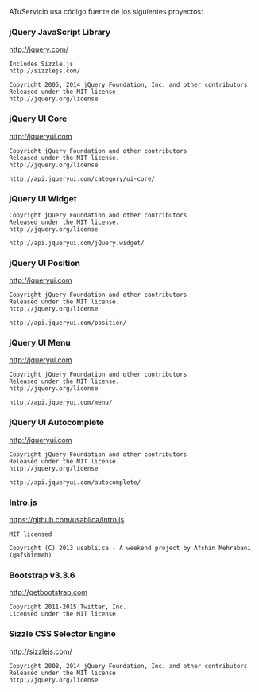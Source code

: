 ATuServicio usa código fuente de los siguientes proyectos:

### jQuery JavaScript Library
http://jquery.com/

```
Includes Sizzle.js
http://sizzlejs.com/

Copyright 2005, 2014 jQuery Foundation, Inc. and other contributors
Released under the MIT license
http://jquery.org/license
```

### jQuery UI Core
http://jqueryui.com

```
Copyright jQuery Foundation and other contributors
Released under the MIT license.
http://jquery.org/license

http://api.jqueryui.com/category/ui-core/
```

### jQuery UI Widget
```
Copyright jQuery Foundation and other contributors
Released under the MIT license.
http://jquery.org/license

http://api.jqueryui.com/jQuery.widget/
```

### jQuery UI Position
http://jqueryui.com

```
Copyright jQuery Foundation and other contributors
Released under the MIT license.
http://jquery.org/license

http://api.jqueryui.com/position/
```

### jQuery UI Menu
http://jqueryui.com

```
Copyright jQuery Foundation and other contributors
Released under the MIT license.
http://jquery.org/license

http://api.jqueryui.com/menu/
```

### jQuery UI Autocomplete
http://jqueryui.com

```
Copyright jQuery Foundation and other contributors
Released under the MIT license.
http://jquery.org/license

http://api.jqueryui.com/autocomplete/
```

### Intro.js
https://github.com/usablica/intro.js

```
MIT licensed

Copyright (C) 2013 usabli.ca - A weekend project by Afshin Mehrabani (@afshinmeh)
```

###  Bootstrap v3.3.6
http://getbootstrap.com
```
Copyright 2011-2015 Twitter, Inc.
Licensed under the MIT license
```

### Sizzle CSS Selector Engine
http://sizzlejs.com/
```
Copyright 2008, 2014 jQuery Foundation, Inc. and other contributors
Released under the MIT license
http://jquery.org/license
```
